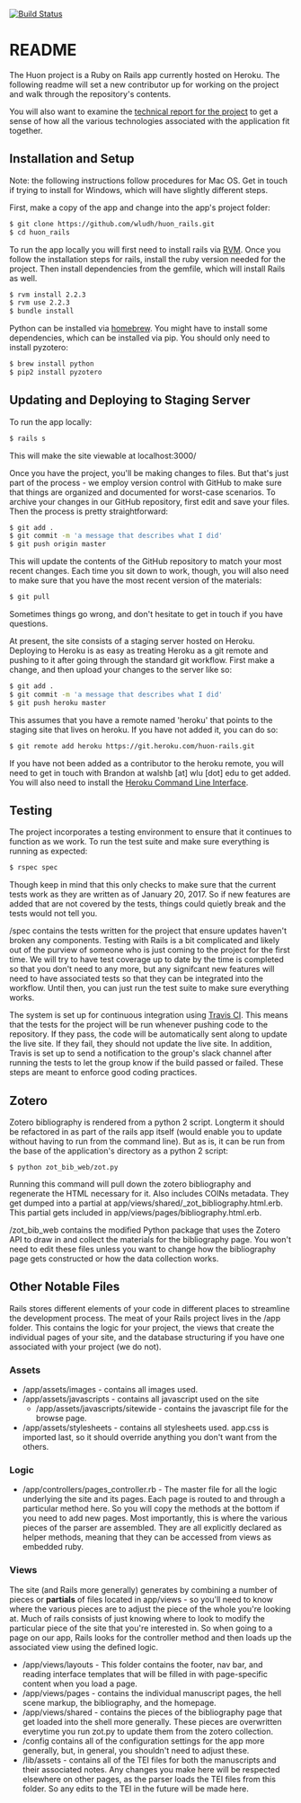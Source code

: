 [![Build Status](https://travis-ci.org/wludh/huon_rails.svg?branch=master)](https://travis-ci.org/wludh/huon_rails)

# README

The Huon project is a Ruby on Rails app currently hosted on Heroku. The following readme will set a new contributor up for working on the project and walk through the repository's contents.

You will also want to examine the [technical report for the project](tech-report.md) to get a sense of how all the various technologies associated with the application fit together.

## Installation and Setup

Note: the following instructions follow procedures for Mac OS. Get in touch if trying to install for Windows, which will have slightly different steps.

First, make a copy of the app and change into the app's project folder:

```bash
$ git clone https://github.com/wludh/huon_rails.git
$ cd huon_rails
```

To run the app locally you will first need to install rails via [RVM](https://rvm.io/). Once you follow the installation steps for rails, install the ruby version needed for the project. Then install dependencies from the gemfile, which will install Rails as well.

```bash
$ rvm install 2.2.3
$ rvm use 2.2.3
$ bundle install
```

Python can be installed via [homebrew](http://brew.sh/). You might have to install some dependencies, which can be installed via pip. You should only need to install pyzotero:

```bash
$ brew install python
$ pip2 install pyzotero
```

## Updating and Deploying to Staging Server

To run the app locally:

```bash
$ rails s
```

This will make the site viewable at localhost:3000/

Once you have the project, you'll be making changes to files. But that's just part of the process - we employ version control with GitHub to make sure that things are organized and documented for worst-case scenarios. To archive your changes in our GitHub repository, first edit and save your files. Then the process is pretty straightforward:

```bash
$ git add .
$ git commit -m 'a message that describes what I did'
$ git push origin master
```

This will update the contents of the GitHub repository to match your most recent changes. Each time you sit down to work, though, you will also need to make sure that you have the most recent version of the materials:

```bash
$ git pull
```

Sometimes things go wrong, and don't hesitate to get in touch if you have questions.

At present, the site consists of a staging server hosted on Heroku. Deploying to Heroku is as easy as treating Heroku as a git remote and pushing to it after going through the standard git workflow. First make a change, and then upload your changes to the server like so:

```bash
$ git add .
$ git commit -m 'a message that describes what I did'
$ git push heroku master
```

This assumes that you have a remote named 'heroku' that points to the staging site that lives on heroku. If you have not added it, you can do so:

```bash
$ git remote add heroku https://git.heroku.com/huon-rails.git
```

If you have not been added as a contributor to the heroku remote, you will need to get in touch with Brandon at walshb [at] wlu [dot] edu to get added. You will also need to install the [Heroku Command Line Interface](https://devcenter.heroku.com/articles/heroku-cli).

## Testing

The project incorporates a testing environment to ensure that it continues to function as we work. To run the test suite and make sure everything is running as expected:

```bash
$ rspec spec
```
Though keep in mind that this only checks to make sure that the current tests work as they are written as of January 20, 2017. So if new features are added that are not covered by the tests, things could quietly break and the tests would not tell you.

/spec contains the tests written for the project that ensure updates haven't broken any components. Testing with Rails is a bit complicated and likely out of the purview of someone who is just coming to the project for the first time. We will try to have test coverage up to date by the time is completed so that you don't need to any more, but any signifcant new features will need to have associated tests so that they can be integrated into the workflow. Until then, you can just run the test suite to make sure everything works.

The system is set up for continuous integration using [Travis CI](travis-ci.org/). This means that the tests for the project will be run whenever pushing code to the repository. If they pass, the code will be automatically sent along to update the live site. If they fail, they should not update the live site. In addition, Travis is set up to send a notification to the group's slack channel after running the tests to let the group know if the build passed or failed. These steps are meant to enforce good coding practices.

## Zotero

Zotero bibliography is rendered from a python 2 script. Longterm it should be refactored in as part of the rails app itself (would enable you to update without having to run from the command line). But as is, it can be run from the base of the application's directory as a python 2 script:

```$ python zot_bib_web/zot.py```

Running this command will pull down the zotero bibliography and regenerate the HTML necessary for it. Also includes COINs metadata. They get dumped into a partial at app/views/shared/_zot_bibliography.html.erb. This partial gets included in app/views/pages/bibliography.html.erb.

/zot_bib_web contains the modified Python package that uses the Zotero API to draw in and collect the materials for the bibliography page. You won't need to edit these files unless you want to change how the bibliography page gets constructed or how the data collection works.

## Other Notable Files
Rails stores different elements of your code in different places to streamline the development process. The meat of your Rails project lives in the /app folder. This contains the logic for your project, the views that create the individual pages of your site, and the database structuring if you have one associated with your project (we do not).

### Assets
* /app/assets/images - contains all images used.
* /app/assets/javascripts - contains all javascript used on the site
    * /app/assets/javascripts/sitewide - contains the javascript file for the browse page.
* /app/assets/stylesheets - contains all stylesheets used. app.css is imported last, so it should override anything you don't want from the others.

### Logic
* /app/controllers/pages_controller.rb -
The master file for all the logic underlying the site and its pages. Each page is routed to and through a particular method here. So you will copy the methods at the bottom if you need to add new pages. Most importantly, this is where the various pieces of the parser are assembled. They are all explicitly declared as helper methods, meaning that they can be accessed from views as embedded ruby.

### Views
The site (and Rails more generally) generates by combining a number of pieces or **partials** of files located in app/views - so you'll need to know where the various pieces are to adjust the piece of the whole you're looking at. Much of rails consists of just knowing where to look to modify the particular piece of the site that you're interested in. So when going to a page on our app, Rails looks for the controller method and then loads up the associated view using the defined logic.
* /app/views/layouts - This folder contains the footer, nav bar, and reading interface templates that will be filled in with page-specific content when you load a page.
* /app/views/pages - contains the individual manuscript pages, the hell scene markup, the bibliography, and the homepage.
* /app/views/shared - contains the pieces of the bibliography page that get loaded into the shell more generally. These pieces are overwritten everytime you run zot.py to update them from the zotero collection.
* /config contains all of the configuration settings for the app more generally, but, in general, you shouldn't need to adjust these.
* /lib/assets - contains all of the TEI files for both the manuscripts and their associated notes. Any changes you make here will be respected elsewhere on other pages, as the parser loads the TEI files from this folder. So any edits to the TEI in the future will be made here.
